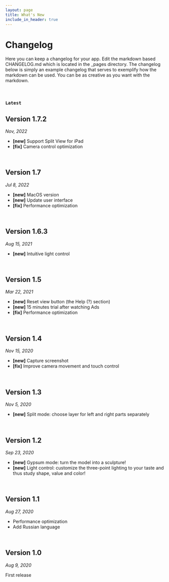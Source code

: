 ```yaml
---
layout: page
title: What's New
include_in_header: true
---
```


# Changelog
Here you can keep a changelog for your app. Edit the markdown based CHANGELOG.md which is located in the _pages directory. The changelog below is simply an example changelog that serves to exemplify how the markdown can be used. You can be as creative as you want with the markdown.

<br>

### `Latest`
## **Version 1.7.2** 
*Nov, 2022*
* **[new]** Support Split View for iPad
* **[fix]** Camera control optimization

<br>

## **Version 1.7** 
*Jul 8, 2022*
* **[new]** MacOS version
* **[new]** Update user interface
* **[fix]** Performance optimization

<br>

## **Version 1.6.3** 
*Aug 15, 2021*
* **[new]** Intuitive light control

<br>

## **Version 1.5** 
*Mar 22, 2021*
* **[new]** Reset view button (the Help (?) section)
* **[new]** 15 minutes trial after watching Ads
* **[fix]** Performance optimization

<br>

## **Version 1.4** 
*Nov 15, 2020*
* **[new]** Capture screenshot
* **[fix]** Improve camera movement and touch control

<br>

## **Version 1.3**
*Nov 5, 2020*
* **[new]** Split mode: choose layer for left and right parts separately

<br>

## **Version 1.2**
*Sep 23, 2020*
* **[new]** Gypsum mode: turn the model into a sculpture!
* **[new]** Light control: customize the three-point lighting to your taste and thus study shape, value and color!

<br>

## **Version 1.1**
*Aug 27, 2020*
* Performance optimization
* Add Russian language

<br>

## **Version 1.0**
*Aug 9, 2020*

First release

<br>
